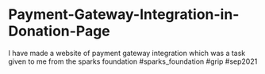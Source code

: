 # Payment-Gateway-Integration-in-Donation-Page
I have made a website of payment gateway integration which was a task given to me from the sparks foundation #sparks_foundation #grip #sep2021
